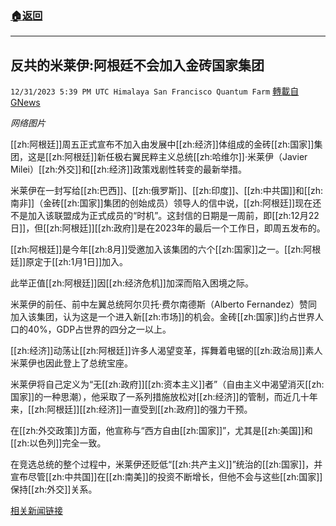 ###  [:house:返回](README.md)
---


## 反共的米莱伊:阿根廷不会加入金砖国家集团
`12/31/2023 5:39 PM UTC Himalaya San Francisco Quantum Farm` [轉載自GNews](https://gnews.org/articles/2170448)

*网络图片*

[[zh:阿根廷]]周五正式宣布不加入由发展中[[zh:经济]]体组成的金砖[[zh:国家]]集团，这是[[zh:阿根廷]]新任极右翼民粹主义总统[[zh:哈维尔]]·米莱伊（Javier Milei）[[zh:外交]]和[[zh:经济]]政策戏剧性转变的最新举措。

米莱伊在一封写给[[zh:巴西]]、[[zh:俄罗斯]]、[[zh:印度]]、[[zh:中共国]]和[[zh:南非]]（金砖[[zh:国家]]集团的创始成员）领导人的信中说，[[zh:阿根廷]]现在还不是加入该联盟成为正式成员的“时机”。这封信的日期是一周前，即[[zh:12月22日]]，但[[zh:阿根廷]][[zh:政府]]是在2023年的最后一个工作日，即周五发布的。

[[zh:阿根廷]]是今年[[zh:8月]]受邀加入该集团的六个[[zh:国家]]之一。[[zh:阿根廷]]原定于[[zh:1月1日]]加入。

此举正值[[zh:阿根廷]]因[[zh:经济危机]]加深而陷入困境之际。

米莱伊的前任、前中左翼总统阿尔贝托·费尔南德斯（Alberto Fernandez）赞同加入该集团，认为这是一个进入新[[zh:市场]]的机会。金砖[[zh:国家]]约占世界人口的40%，GDP占世界的四分之一以上。

[[zh:经济]]动荡让[[zh:阿根廷]]许多人渴望变革，挥舞着电锯的[[zh:政治局]]素人米莱伊也因此登上了总统宝座。

米莱伊将自己定义为“无[[zh:政府]][[zh:资本主义]]者”（自由主义中渴望消灭[[zh:国家]]的一种思潮），他采取了一系列措施放松对[[zh:经济]]的管制，而近几十年来，[[zh:阿根廷]][[zh:经济]]一直受到[[zh:政府]]的强力干预。

在[[zh:外交政策]]方面，他宣称与“西方自由[[zh:国家]]”，尤其是[[zh:美国]]和[[zh:以色列]]完全一致。

在竞选总统的整个过程中，米莱伊还贬低“[[zh:共产主义]]”统治的[[zh:国家]]，并宣布尽管[[zh:中共国]]在[[zh:南美]]的投资不断增长，但他不会与这些[[zh:国家]]保持[[zh:外交]]关系。

[相关新闻链接](https://www.voanews.com/a/argentina-won-t-join-brics-alliance-in-milei-s-latest-policy-shift/7417860.html)
